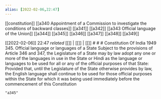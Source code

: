 ```yaml
---
alias: [2022-02-06,22:47]
---
```

[[constitution]] [[a340 Appointment of a Commission to investigate the conditions of backward classes]] [[a341]] [[a342]] [[a343 Official language of the Union]] [[a344]] [[a345]] [[a346]] [[a347]] [[a348]] [[a349]]

[[2022-02-06]] 22:47 _related_ [[]] | [[]] | [[]] # # #
Constitution Of India 1949
345. Official language or languages of a State Subject to the provisions of Article 346 and 347, the Legislature of a State may by law adopt any one or more of the languages in use in the State or Hindi as the language or languages to be used for all or any of the official purposes of that State: Provided that, until the Legislature of the State otherwise provides by law, the English language shall continue to be used for those official purposes within the State for which it was being used immediately before the commencement of this Constitution
```query
"a345"
```